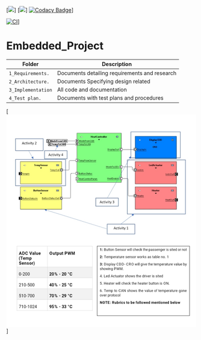 [![](https://www.code-inspector.com/project/28962/score/svg)]
[![](https://www.code-inspector.com/project/28962/status/svg)]
[![Codacy Badge](https://app.codacy.com/project/badge/Grade/b91a2b2c429e4ecbbab2095ef0206b7b)](https://www.codacy.com/gh/devathimahesh2/Embedded_Project/dashboard?utm_source=github.com&amp;utm_medium=referral&amp;utm_content=devathimahesh2/Embedded_Project&amp;utm_campaign=Badge_Grade)]

[![CI](https://github.com/devathimahesh2/Embedded_Project/actions/workflows/main.yml/badge.svg)](https://github.com/devathimahesh2/Embedded_Project/actions/workflows/main.yml)]
# Embedded_Project
Folder           | Description
-----------------|--------------------
`1_Requirements.`  | Documents detailing requirements and research
`2_Architecture.`  | Documents Specifying design related
`3_Implementation` | All code and documentation
`4_Test plan.`     | Documents with test plans and procedures
[![](https://github.com/devathimahesh2/Embedded_Project/raw/main/1_Requirements/133557189-94e87ad9-0637-44af-ac93-ca06cc033e67.jpeg)]
